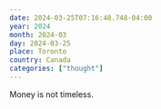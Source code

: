 ```yaml
---
date: 2024-03-25T07:16:48.748-04:00
year: 2024
month: 2024-03
day: 2024-03-25
place: Toronto
country: Canada
categories: ["thought"]
---
```

Money is not timeless.
